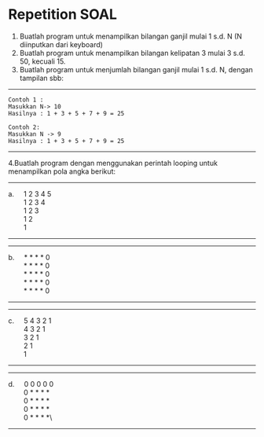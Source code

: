 # Repetition SOAL
1. Buatlah program untuk menampilkan bilangan ganjil mulai 1 s.d. N (N diinputkan dari keyboard)
2.  Buatlah program untuk menampilkan bilangan kelipatan 3 mulai 3 s.d. 50, kecuali 15.
3.  Buatlah program untuk menjumlah bilangan ganjil mulai 1 s.d. N, dengan tampilan sbb:
****

    Contoh 1 :
    Masukkan N-> 10
    Hasilnya : 1 + 3 + 5 + 7 + 9 = 25
    
    Contoh 2:
    Masukkan N -> 9
    Hasilnya : 1 + 3 + 5 + 7 + 9 = 25
****
    
4.Buatlah program dengan menggunakan perintah looping untuk menampilkan pola angka berikut:

****

a.&nbsp;&nbsp;&nbsp;&nbsp;&nbsp;1 2 3 4 5\
&nbsp;&nbsp;&nbsp;&nbsp;&nbsp;&nbsp;&nbsp;&nbsp;1 2 3 4\
&nbsp;&nbsp;&nbsp;&nbsp;&nbsp;&nbsp;&nbsp;&nbsp;1 2 3\
&nbsp;&nbsp;&nbsp;&nbsp;&nbsp;&nbsp;&nbsp;&nbsp;1 2\
&nbsp;&nbsp;&nbsp;&nbsp;&nbsp;&nbsp;&nbsp;&nbsp;1
****

****
b.&nbsp;&nbsp;&nbsp;&nbsp;&nbsp;* * * * 0\
&nbsp;&nbsp;&nbsp;&nbsp;&nbsp;&nbsp;&nbsp;&nbsp;* * * * 0\
&nbsp;&nbsp;&nbsp;&nbsp;&nbsp;&nbsp;&nbsp;&nbsp;* * * * 0\
&nbsp;&nbsp;&nbsp;&nbsp;&nbsp;&nbsp;&nbsp;&nbsp;* * * * 0\
&nbsp;&nbsp;&nbsp;&nbsp;&nbsp;&nbsp;&nbsp;&nbsp;* * * * 0
****

****
c.&nbsp;&nbsp;&nbsp;&nbsp;&nbsp;5 4 3 2 1\
&nbsp;&nbsp;&nbsp;&nbsp;&nbsp;&nbsp;&nbsp;&nbsp;4 3 2 1\
&nbsp;&nbsp;&nbsp;&nbsp;&nbsp;&nbsp;&nbsp;&nbsp;3 2 1\
&nbsp;&nbsp;&nbsp;&nbsp;&nbsp;&nbsp;&nbsp;&nbsp;2 1\
&nbsp;&nbsp;&nbsp;&nbsp;&nbsp;&nbsp;&nbsp;&nbsp;1
****

****
d.&nbsp;&nbsp;&nbsp;&nbsp;&nbsp;0 0 0 0 0\
&nbsp;&nbsp;&nbsp;&nbsp;&nbsp;&nbsp;&nbsp;&nbsp;0 * * * *\
&nbsp;&nbsp;&nbsp;&nbsp;&nbsp;&nbsp;&nbsp;&nbsp;0 * * * *\
&nbsp;&nbsp;&nbsp;&nbsp;&nbsp;&nbsp;&nbsp;&nbsp;0 * * * *\
&nbsp;&nbsp;&nbsp;&nbsp;&nbsp;&nbsp;&nbsp;&nbsp;0 * * * *\
****


